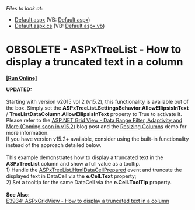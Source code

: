 <!-- default file list -->
*Files to look at*:

* [Default.aspx](./CS/WebSite/Default.aspx) (VB: [Default.aspx](./VB/WebSite/Default.aspx))
* [Default.aspx.cs](./CS/WebSite/Default.aspx.cs) (VB: [Default.aspx.vb](./VB/WebSite/Default.aspx.vb))
<!-- default file list end -->
# OBSOLETE - ASPxTreeList - How to display a truncated text in a column
<!-- run online -->
**[[Run Online]](https://codecentral.devexpress.com/e3935)**
<!-- run online end -->


<p><strong>UPDATED:<br><br></strong>Starting with version v2015 vol 2 (v15.2), this functionality is available out of the box. Simply set the <strong>ASPxTreeList.SettingsBehavior.AllowEllipsisInText</strong> / <strong>TreeListDataColumn.AllowEllipsisInText</strong> property to True to activate it. Please refer to the <a href="https://community.devexpress.com/blogs/aspnet/archive/2015/11/10/asp-net-grid-view-data-range-filter-adaptivity-and-more-coming-soon-in-v15-2.aspx">ASP.NET Grid View - Data Range Filter, Adaptivity and More (Coming soon in v15.2)</a> blog post and the <a href="http://demos.devexpress.com/ASPxTreeListDemos/Shaping/ColumnResizing.aspx">Resizing Columns</a> demo for more information.<br>If you have version v15.2+ available, consider using the built-in functionality instead of the approach detailed below.<br><br>This example demonstrates how to display a truncated text in the <strong>ASPxTreeList</strong> column and show a full value as a tooltip.<br>1) Handle the <a href="http://documentation.devexpress.com/#AspNet/DevExpressWebASPxTreeListASPxTreeList_HtmlDataCellPreparedtopic"><u>ASPxTreeList.HtmlDataCellPrepared</u></a> event and truncate the displayed text in DataCell via the <strong>e.Cell.Text</strong> property;<br>2) Set a tooltip for the same DataCell via the <strong>e.Cell.ToolTip</strong> property.<br><br><strong>See Also: <br></strong><a href="https://www.devexpress.com/Support/Center/p/E3934">E3934: ASPxGridView - How to display a truncated text in a column</a></p>

<br/>


